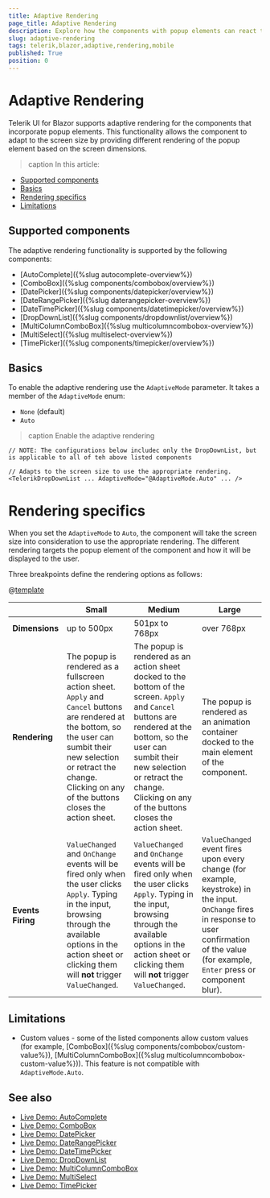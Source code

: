 ```yaml
---
title: Adaptive Rendering
page_title: Adaptive Rendering
description: Explore how the components with popup elements can react to the changes in the
slug: adaptive-rendering
tags: telerik,blazor,adaptive,rendering,mobile
published: True
position: 0
---
```


# Adaptive Rendering

Telerik UI for Blazor supports adaptive rendering for the components that incorporate popup elements. This functionality allows the component to adapt to the screen size by providing different rendering of the popup element based on the screen dimensions.

>caption In this article:

* [Supported components](#supported-components)
* [Basics](#basics)
* [Rendering specifics](#rendering-specifics)
* [Limitations](#limitations)

## Supported components

The adaptive rendering functionality is supported by the following components:

* [AutoComplete]({%slug autocomplete-overview%})
* [ComboBox]({%slug components/combobox/overview%})
* [DatePicker]({%slug components/datepicker/overview%})
* [DateRangePicker]({%slug daterangepicker-overview%})
* [DateTimePicker]({%slug components/datetimepicker/overview%})
* [DropDownList]({%slug components/dropdownlist/overview%})
* [MultiColumnComboBox]({%slug multicolumncombobox-overview%})
* [MultiSelect]({%slug multiselect-overview%})
* [TimePicker]({%slug components/timepicker/overview%})

## Basics

To enable the adaptive rendering use the `AdaptiveMode` parameter. It takes a member of the `AdaptiveMode` enum:

* `None` (default)
* `Auto`

>caption Enable the adaptive rendering

````CSHTML
// NOTE: The configurations below includeс only the DropDownList, but is applicable to all of teh above listed components

// Adapts to the screen size to use the appropriate rendering.
<TelerikDropDownList ... AdaptiveMode="@AdaptiveMode.Auto" ... />
````

# Rendering specifics

When you set the `AdaptiveMode` to `Auto`, the component will take the screen size into consideration to use the appropriate rendering. The different rendering targets the popup element of the component and how it will be displayed to the user.

Three breakpoints define the rendering options as follows:

@[template](/_contentTemplates/common/parameters-table-styles.md#table-layout)

|| **Small** | **Medium** | **Large** |
|-------|-------|--------|-------|
**Dimensions** | up to 500px | 501px to 768px | over 768px |
**Rendering** | The popup is rendered as a fullscreen action sheet. `Apply` and `Cancel` buttons are rendered at the bottom, so the user can sumbit their new selection or retract the change. Clicking on any of the buttons closes the action sheet. | The popup is rendered as an action sheet docked to the bottom of the screen. `Apply` and `Cancel` buttons are rendered at the bottom, so the user can sumbit their new selection or retract the change. Clicking on any of the buttons closes the action sheet.| The popup is rendered as an animation container docked to the main element of the component. |
**Events Firing**| `ValueChanged` and `OnChange` events will be fired only when the user clicks `Apply`. Typing in the input, browsing through the available options in the action sheet or clicking them will **not** trigger `ValueChanged`. | `ValueChanged` and `OnChange` events will be fired only when the user clicks `Apply`.  Typing in the input, browsing through the available options in the action sheet or clicking them will **not** trigger `ValueChanged`. | `ValueChanged` event fires upon every change (for example, keystroke) in the input. `OnChange` fires in response to user confirmation of the value (for example, `Enter` press or component blur). |

## Limitations

* Custom values - some of the listed components allow custom values (for example, [ComboBox]({%slug components/combobox/custom-value%}), [MultiColumnComboBox]({%slug multicolumncombobox-custom-value%})). This feature is not compatible with `AdaptiveMode.Auto`.

## See also

* [Live Demo: AutoComplete](https://demos.telerik.com/blazor-ui/autocomplete/adaptive)
* [Live Demo: ComboBox](https://demos.telerik.com/blazor-ui/combobox/adaptive)
* [Live Demo: DatePicker](https://demos.telerik.com/blazor-ui/datepicker/adaptive)
* [Live Demo: DateRangePicker](https://demos.telerik.com/blazor-ui/daterangepicker/adaptive)
* [Live Demo: DateTimePicker](https://demos.telerik.com/blazor-ui/datetimepicker/adaptive)
* [Live Demo: DropDownList](https://demos.telerik.com/blazor-ui/dropdownlist/adaptive)
* [Live Demo: MultiColumnComboBox](https://demos.telerik.com/blazor-ui/multicolumncombobox/adaptive)
* [Live Demo: MultiSelect](https://demos.telerik.com/blazor-ui/multiselect/adaptive)
* [Live Demo: TimePicker](https://demos.telerik.com/blazor-ui/timepicker/adaptive)
